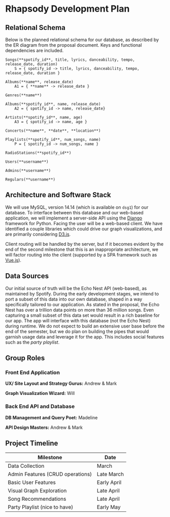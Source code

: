 # Rhapsody Development Plan

## Relational Schema

Below is the planned relational schema for our database, as described by the ER diagram from the proposal document. Keys and functional dependencies are included.

```
Songs(**spotify_id**, title, lyrics, danceability, tempo, release_date, duration)
    S = { spotify_id -> title, lyrics, danceability, tempo, release_date, duration }

Albums(**name**, release_date)
    A1 = { **name** -> release_date }

Genres(**name**)

Albums(**spotify_id**, name, release_date)
    A2 = { spotify_id -> name, release_date}

Artists(**spotify_id**, name, age)
    A3 = { spotify_id -> name, age }

Concerts(**name**, **date**, **location**)

Playlists(**spotify_id**, num_songs, name)
    P = { spotify_id -> num_songs, name }

RadioStations(**spotify_id**)

Users(**username**)

Admins(**username**)

Regulars(**username**)
```


## Architecture and Software Stack

We will use MySQL, version 14.14 (which is available on `dsg1`) for our database. To interface between this database and our web-based application, we will implement a server-side API using the [Django] framework for Python. Facing the user will be a web-based client. We have identified a couple libraries which could drive our graph visualizations, and are primarily considering [D3.js].

Client routing will be handled by the server, but if it becomes evident by the end of the second milestone that this is an inappropriate architecture, we will factor routing into the client (supported by a SPA framework such as [Vue.js]).


## Data Sources

Our initial source of truth will be the Echo Nest API (web-based), as maintained by Spotify. During the early development stages, we intend to port a subset of this data into our own database, shaped in a way specifically tailored to our application. As stated in the proposal, the Echo Nest has over a trillion data points on more than 36 million songs. Even capturing a small subset of this data set would result in a rich baseline for our app. The app will interface with this database (not the Echo Nest) during runtime.
We do not expect to build an extensive user base before the end of the semester, but we do plan on building the pipes that would garnish usage data and leverage it for the app. This includes social features such as the *party playlist*.


## Group Roles

### Front End Application

**UX/ Site Layout and Strategy Gurus:** Andrew & Mark

**Graph Visualization Wizard:** Will

### Back End API and Database

**DB Management and Query Poet:** Madeline

**API Design Masters:** Andrew & Mark


## Project Timeline

| Milestone | Date |
|-----------|------|
| Data Collection | March |
| Admin Features (CRUD operations) | Late March |
| Basic User Features | Early April |
| Visual Graph Exploration | Late April |
| Song Recommendations | Late April |
| Party Playlist (nice to have) | Early May |


[Django]: https://www.djangoproject.com/
[D3.js]: https://d3js.org/
[Vue.js]: https://vuejs.org/
